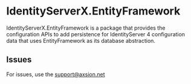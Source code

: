 # IdentityServerX.EntityFramework

IdentityServerX.EntityFramework is a package that provides the configuration APIs to add persistence for IdentityServer 4 configuration data that uses EntityFramework as its database abstraction.

## Issues

For issues, use the support@axsion.net
